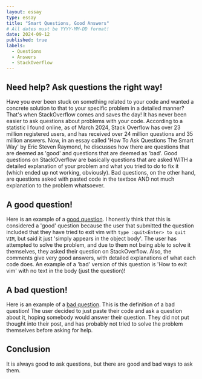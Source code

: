 ```yaml
---
layout: essay
type: essay
title: "Smart Questions, Good Answers"
# All dates must be YYYY-MM-DD format!
date: 2024-09-12
published: true
labels:
  - Questions
  - Answers
  - StackOverflow
---
```


## Need help? Ask questions the right way!

Have you ever been stuck on something related to your code and wanted a concrete solution to that to your specific problem in a detailed manner? That's when StackOverflow comes and saves the day! It has never been easier to ask questions about problems with your code. According to a statistic I found online, as of March 2024, Stack Overflow has over 23 million registered users, and has received over 24 million questions and 35 million answers. Now, in an essay called 'How To Ask Questions The Smart Way' by Eric Steven Raymond, he discusses how there are questions that are deemed as 'good' and questions that are deemed as 'bad'. Good questions on StackOverflow are basically questions that are asked WITH a detailed explanation of your problem and what you tried to do to fix it (which ended up not working, obviously). Bad questions, on the other hand, are questions asked with pasted code in the textbox AND not much explanation to the problem whatsoever.

## A good question!

Here is an example of a [good question](https://stackoverflow.com/questions/11828270/how-do-i-exit-vim). I honestly think that this is considered a 'good' question because the user that submitted the question included that they have tried to exit vim with ```type :quit<Enter> to quit VIM```, but said it just 'simply appears in the object body'. The user has attempted to solve the problem, and due to them not being able to solve it themselves, they asked their question on StackOverflow. Also, the comments give very good answers, with detailed explanations of what each code does. An example of a 'bad' version of this question is 'How to exit vim' with no text in the body (just the question)!

## A bad question!

Here is an example of a [bad question](https://stackoverflow.com/questions/15783619/else-if-statement-is-wrong-how-can-i-go-to-next-statement-in-nested-for-loop). This is the definition of a bad question! The user decided to just paste their code and ask a question about it, hoping somebody would answer their question. They did not put thought into their post, and has probably not tried to solve the problem themselves before asking for help.

## Conclusion

It is always good to ask questions, but there are good and bad ways to ask them. 
